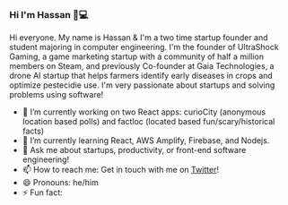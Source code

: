 ### Hi I'm Hassan 👋💻

Hi everyone. My name is Hassan & I'm a two time startup founder and student majoring in computer engineering. I'm the founder of UltraShock Gaming, a game marketing startup with a community of half a million members on Steam, and previously Co-founder at Gaia Technologies, a drone AI startup that helps farmers identify early diseases in crops and optimize pestecidie use. I'm very passionate about startups and solving problems using software!

- 🔭 I’m currently working on two React apps: curioCity (anonymous location based polls) and factloc (located based fun/scary/historical facts)
- 🌱 I’m currently learning React, AWS Amplify, Firebase, and Nodejs.
- 💬 Ask me about startups, productivity, or front-end software engineering!
- 📫 How to reach me: Get in touch with me on <a href="https://twitter.com/Nutlope">Twitter</a>!
- 😄 Pronouns: he/him
- ⚡ Fun fact: 

